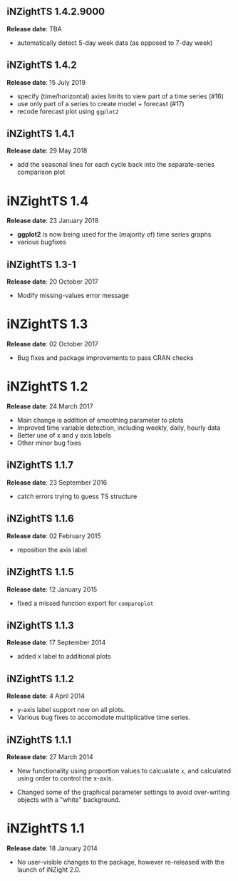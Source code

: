 ## iNZightTS 1.4.2.9000
__Release date__: TBA

- automatically detect 5-day week data (as opposed to 7-day week)


## iNZightTS 1.4.2
__Release date__: 15 July 2019

- specify (time/horizontal) axies limits to view part of a time series (#16)
- use only part of a series to create model + forecast (#17)
- recode forecast plot using `ggplot2`


## iNZightTS 1.4.1
__Release date__: 29 May 2018

- add the seasonal lines for each cycle back into the separate-series comparison plot


# iNZightTS 1.4
__Release date__: 23 January 2018

- __ggplot2__ is now being used for the (majority of) time series graphs
- various bugfixes


## iNZightTS 1.3-1
__Release date__: 20 October 2017

- Modify missing-values error message


# iNZightTS 1.3
__Release date__: 02 October 2017

- Bug fixes and package improvements to pass CRAN checks


# iNZightTS 1.2
__Release date__: 24 March 2017

- Main change is addition of smoothing parameter to plots
- Improved time variable detection, including weekly, daily, hourly data
- Better use of x and y axis labels
- Other minor bug fixes



## iNZightTS 1.1.7
__Release date__: 23 September 2016

- catch errors trying to guess TS structure


## iNZightTS 1.1.6
__Release date__: 02 February 2015

- reposition the axis label


## iNZightTS 1.1.5
__Release date__: 12 January 2015

- fixed a missed function export for `compareplot`


## iNZightTS 1.1.3
__Release date__: 17 September 2014

- added x label to additional plots


## iNZightTS 1.1.2
__Release date__: 4 April 2014

- y-axis label support now on all plots.
- Various bug fixes to accomodate multiplicative time series.


## iNZightTS 1.1.1
__Release date__: 27 March 2014

- New functionality using proportion values to calcualate `x`,
  and calculated using order to control the x-axis.

- Changed some of the graphical parameter settings to avoid
  over-writing objects with a "white" background.


# iNZightTS 1.1
__Release date__: 18 January 2014

- No user-visible changes to the package, however re-released with the
  launch of iNZight 2.0.

